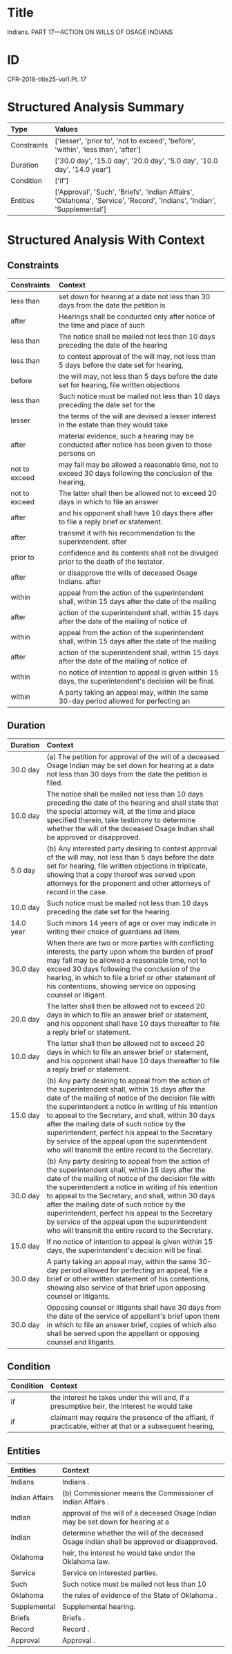 # Title

 Indians. PART 17—ACTION ON WILLS OF OSAGE INDIANS


# ID

 CFR-2018-title25-vol1.Pt. 17


# Structured Analysis Summary

| Type        | Values                                                                                                                 |
|:------------|:-----------------------------------------------------------------------------------------------------------------------|
| Constraints | ['lesser', 'prior to', 'not to exceed', 'before', 'within', 'less than', 'after']                                      |
| Duration    | ['30.0 day', '15.0 day', '20.0 day', '5.0 day', '10.0 day', '14.0 year']                                               |
| Condition   | ['if']                                                                                                                 |
| Entities    | ['Approval', 'Such', 'Briefs', 'Indian Affairs', 'Oklahoma', 'Service', 'Record', 'Indians', 'Indian', 'Supplemental'] |


# Structured Analysis With Context

 


## Constraints

| Constraints   | Context                                                                                                   |
|:--------------|:----------------------------------------------------------------------------------------------------------|
| less than     | set down for hearing at a date not less than 30 days from the date the petition is                        |
| after         | Hearings shall be conducted only  after notice of the time and place of such                              |
| less than     | The notice shall be mailed not  less than 10 days preceding the date of the hearing                       |
| less than     | to contest approval of the will may, not less than 5 days before the date set for hearing,                |
| before        | the will may, not less than 5 days before the date set for hearing, file written objections               |
| less than     | Such notice must be mailed not  less than 10 days preceding the date set for the                          |
| lesser        | the terms of the will are devised a lesser interest in the estate than they would take                    |
| after         | material evidence, such a hearing may be conducted after notice has been given to those persons on        |
| not to exceed | may fall may be allowed a reasonable time, not to exceed 30 days following the conclusion of the hearing, |
| not to exceed | The latter shall then be allowed  not to exceed 20 days in which to file an answer                        |
| after         | and his opponent shall have 10 days there after  to file a reply brief or statement.                      |
| after         | transmit it with his recommendation to the superintendent. after                                          |
| prior to      | confidence and its contents shall not be divulged prior to  the death of the testator.                    |
| after         | or disapprove the wills of deceased Osage Indians. after                                                  |
| within        | appeal from the action of the superintendent shall, within 15 days after the date of the mailing          |
| after         | action of the superintendent shall, within 15 days after the date of the mailing of notice of             |
| within        | appeal from the action of the superintendent shall, within 15 days after the date of the mailing          |
| after         | action of the superintendent shall, within 15 days after the date of the mailing of notice of             |
| within        | no notice of intention to appeal is given within  15 days, the superintendent's decision will be final.   |
| within        | A party taking an appeal may,  within the same 30-day period allowed for perfecting an                    |


## Duration

| Duration   | Context                                                                                                                                                                                                                                                                                                                                                                                                                                                                              |
|:-----------|:-------------------------------------------------------------------------------------------------------------------------------------------------------------------------------------------------------------------------------------------------------------------------------------------------------------------------------------------------------------------------------------------------------------------------------------------------------------------------------------|
| 30.0 day   | (a) The petition for approval of the will of a deceased Osage Indian may be set down for hearing at a date not less than 30 days from the date the petition is filed.                                                                                                                                                                                                                                                                                                                |
| 10.0 day   | The notice shall be mailed not less than 10 days preceding the date of the hearing and shall state that the special attorney will, at the time and place specified therein, take testimony to determine whether the will of the deceased Osage Indian shall be approved or disapproved.                                                                                                                                                                                              |
| 5.0 day    | (b) Any interested party desiring to contest approval of the will may, not less than 5 days before the date set for hearing, file written objections in triplicate, showing that a copy thereof was served upon attorneys for the proponent and other attorneys of record in the case.                                                                                                                                                                                               |
| 10.0 day   | Such notice must be mailed not less than 10 days preceding the date set for the hearing.                                                                                                                                                                                                                                                                                                                                                                                             |
| 14.0 year  | Such minors 14 years of age or over may indicate in writing their choice of guardians ad litem.                                                                                                                                                                                                                                                                                                                                                                                      |
| 30.0 day   | When there are two or more parties with conflicting interests, the party upon whom the burden of proof may fall may be allowed a reasonable time, not to exceed 30 days following the conclusion of the hearing, in which to file a brief or other statement of his contentions, showing service on opposing counsel or litigant.                                                                                                                                                    |
| 20.0 day   | The latter shall then be allowed not to exceed 20 days in which to file an answer brief or statement, and his opponent shall have 10 days thereafter to file a reply brief or statement.                                                                                                                                                                                                                                                                                             |
| 10.0 day   | The latter shall then be allowed not to exceed 20 days in which to file an answer brief or statement, and his opponent shall have 10 days thereafter to file a reply brief or statement.                                                                                                                                                                                                                                                                                             |
| 15.0 day   | (b) Any party desiring to appeal from the action of the superintendent shall, within 15 days after the date of the mailing of notice of the decision file with the superintendent a notice in writing of his intention to appeal to the Secretary, and shall, within 30 days after the mailing date of such notice by the superintendent, perfect his appeal to the Secretary by service of the appeal upon the superintendent who will transmit the entire record to the Secretary. |
| 30.0 day   | (b) Any party desiring to appeal from the action of the superintendent shall, within 15 days after the date of the mailing of notice of the decision file with the superintendent a notice in writing of his intention to appeal to the Secretary, and shall, within 30 days after the mailing date of such notice by the superintendent, perfect his appeal to the Secretary by service of the appeal upon the superintendent who will transmit the entire record to the Secretary. |
| 15.0 day   | If no notice of intention to appeal is given within 15 days, the superintendent's decision will be final.                                                                                                                                                                                                                                                                                                                                                                            |
| 30.0 day   | A party taking an appeal may, within the same 30-day period allowed for perfecting an appeal, file a brief or other written statement of his contentions, showing also service of that brief upon opposing counsel or litigants.                                                                                                                                                                                                                                                     |
| 30.0 day   | Opposing counsel or litigants shall have 30 days from the date of the service of appellant's brief upon them in which to file an answer brief, copies of which also shall be served upon the appellant or opposing counsel and litigants.                                                                                                                                                                                                                                            |


## Condition

| Condition   | Context                                                                                                   |
|:------------|:----------------------------------------------------------------------------------------------------------|
| if          | the interest he takes under the will and, if a presumptive heir, the interest he would take               |
| if          | claimant may require the presence of the affiant, if practicable, either at that or a subsequent hearing, |


## Entities

| Entities       | Context                                                                                    |
|:---------------|:-------------------------------------------------------------------------------------------|
| Indians        | Indians .                                                                                  |
| Indian Affairs | (b) Commissioner means the Commissioner of  Indian Affairs .                               |
| Indian         | approval of the will of a deceased Osage Indian may be set down for hearing at a           |
| Indian         | determine whether the will of the deceased Osage Indian  shall be approved or disapproved. |
| Oklahoma       | heir, the interest he would take under the Oklahoma  law.                                  |
| Service        | Service  on interested parties.                                                            |
| Such           | Such notice must be mailed not less than 10                                                |
| Oklahoma       | the rules of evidence of the State of Oklahoma .                                           |
| Supplemental   | Supplemental  hearing.                                                                     |
| Briefs         | Briefs .                                                                                   |
| Record         | Record .                                                                                   |
| Approval       | Approval .                                                                                 |


